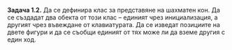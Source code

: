 **Задача 1.2.** Да се дефинира клас за представяне на шахматен кон. Да се създадат два обекта от този клас – единият чрез инициализация, а другият чрез въвеждане от клавиатурата. Да се изведат позициите на двете фигури и да се съобщи единият от тях може ли да вземе другия с един ход.